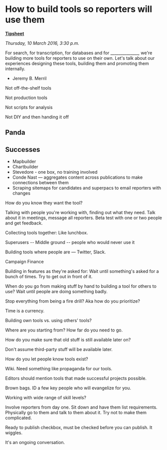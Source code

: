 # How to build tools so reporters will use them

**[Tipsheet](assets/03-data-for-breaking-news.pdf)**

*Thursday, 10 March 2016, 3:30 p.m.*

For search, for transcription, for databases and for ______________, we're building more tools for reporters to use on their own. Let's talk about our experiences designing these tools, building them and promoting them internally.

* Jeremy B. Merril

Not off-the-shelf tools

Not production tools

Not scripts for analysis

Not DIY and then handing it off

## Panda

## Successes

* Mapbuilder
* Chartbuilder
* Stevedore - one box, no training involved
* Conde Nast — aggregates content across publications to make connections between them
* Scraping sitemaps for candidates and superpacs to email reporters with changes

How do you know they want the tool?

Talking with people you're working with, finding out what they need. Talk about it in meetings, message all reporters. Beta test with one or two people and get feedback.

Collecting tools together: Like lunchbox.

Superusers -- Middle ground -- people who would never use it

Building tools where people are — Twitter, Slack.

Campaign Finance

Building in features as they're asked for: Wait until something's asked for a bunch of times. Try to get out in front of it.

When do you go from making stuff by hand to building a tool for others to use?
Wait until people are doing something badly.

Stop everything from being a fire drill? Aka how do you prioritize?

Time is a currency.

Building own tools vs. using others' tools?

Where are you starting from? How far do you need to go.

How do you make sure that old stuff is still available later on?

Don't assume third-party stuff will be available later.

How do you let people know tools exist?

Wiki. Need something like propaganda for our tools.

Editors should mention tools that made successful projects possible.

Brown bags. ID a few key people who will evangelize for you.

Working with wide range of skill levels?

Involve reporters from day one. Sit down and have them list requirements. Physically go to them and talk to them about it. Try not to make them complicated.

Ready to publish checkbox, must be checked before you can publish. It wiggles.

It's an ongoing conversation.